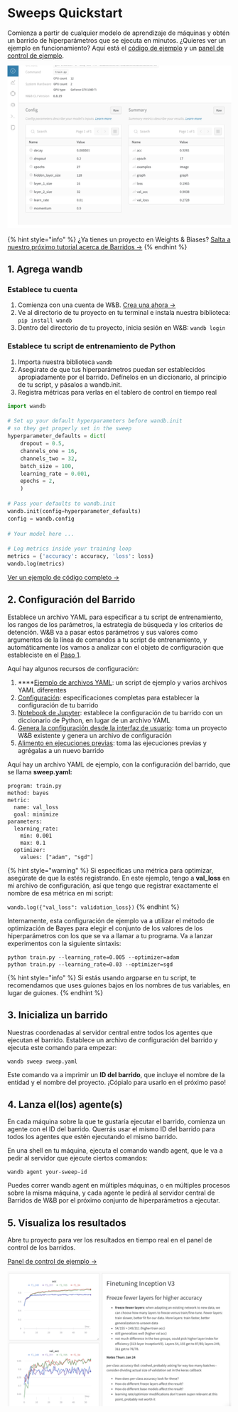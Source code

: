 # Sweeps Quickstart

Comienza a partir de cualquier modelo de aprendizaje de máquinas y obtén un barrido de hiperparámetros que se ejecuta en minutos. ¿Quieres ver un ejemplo en funcionamiento? Aquí está el [código de ejemplo](https://github.com/wandb/examples/tree/master/examples/pytorch/pytorch-cnn-fashion) y un [panel de control de ejemplo](https://app.wandb.ai/carey/pytorch-cnn-fashion/sweeps/v8dil26q).

![](../.gitbook/assets/image%20%2847%29%20%282%29%20%283%29%20%284%29%20%282%29.png)

{% hint style="info" %}
¿Ya tienes un proyecto en Weights & Biases? [Salta a nuestro próximo tutorial acerca de Barridos →](https://docs.wandb.ai/sweeps/existing-project)
{% endhint %}

## 1. Agrega wandb

### Establece tu cuenta

1. Comienza con una cuenta de W&B. [Crea una ahora →](http://app.wandb.ai/)
2. Ve al directorio de tu proyecto en tu terminal e instala nuestra biblioteca: `pip install wandb`
3. Dentro del directorio de tu proyecto, inicia sesión en W&B: `wandb login`

### Establece tu script de entrenamiento de Python

1. Importa nuestra biblioteca `wandb`  
2. Asegúrate de que tus hiperparámetros puedan ser establecidos apropiadamente por el barrido. Defínelos en un diccionario, al principio de tu script, y pásalos a wandb.init.
3. Registra métricas para verlas en el tablero de control en tiempo real

```python
import wandb

# Set up your default hyperparameters before wandb.init
# so they get properly set in the sweep
hyperparameter_defaults = dict(
    dropout = 0.5,
    channels_one = 16,
    channels_two = 32,
    batch_size = 100,
    learning_rate = 0.001,
    epochs = 2,
    )

# Pass your defaults to wandb.init
wandb.init(config=hyperparameter_defaults)
config = wandb.config

# Your model here ...

# Log metrics inside your training loop
metrics = {'accuracy': accuracy, 'loss': loss}
wandb.log(metrics)
```

 [Ver un ejemplo de código completo →](https://github.com/wandb/examples/tree/master/examples/pytorch/pytorch-cnn-fashion)

## 2. Configuración del Barrido

Establece un archivo YAML para especificar a tu script de entrenamiento, los rangos de los parámetros, la estrategia de búsqueda y los criterios de detención. W&B va a pasar estos parámetros y sus valores como argumentos de la línea de comandos a tu script de entrenamiento, y automáticamente los vamos a analizar con el objeto de configuración que estableciste en el [Paso 1](https://docs.wandb.ai/sweeps/quickstart#set-up-your-python-training-script).

 Aquí hay algunos recursos de configuración:

1.  ****[Ejemplo de archivos YAML](https://github.com/wandb/examples/tree/master/examples/keras/keras-cnn-fashion): un script de ejemplo y varios archivos YAML diferentes
2. [Configuración](https://docs.wandb.ai/sweeps/configuration): especificaciones completas para establecer la configuración de tu barrido
3.  [Notebook de Jupyter](https://docs.wandb.ai/sweeps/python-api): establece la configuración de tu barrido con un diccionario de Python, en lugar de un archivo YAML
4.  [Genera la configuración desde la interfaz de usuario](https://docs.wandb.ai/sweeps/existing-project): toma un proyecto W&B existente y genera un archivo de configuración
5.  [Alimento en ejecuciones previas](https://docs.wandb.com/sweeps/existing-project#seed-a-new-sweep-with-existing-runs): toma las ejecuciones previas y agrégalas a un nuevo barrido

Aquí hay un archivo YAML de ejemplo, con la configuración del barrido, que se llama **sweep.yaml:** 

```text
program: train.py
method: bayes
metric:
  name: val_loss
  goal: minimize
parameters:
  learning_rate:
    min: 0.001
    max: 0.1
  optimizer:
    values: ["adam", "sgd"]
```

{% hint style="warning" %}
Si especificas una métrica para optimizar, asegúrate de que la estés registrando. En este ejemplo, tengo a **val\_loss** en mi archivo de configuración, así que tengo que registrar exactamente el nombre de esa métrica en mi script:

`wandb.log({"val_loss": validation_loss})`
{% endhint %}

Internamente, esta configuración de ejemplo va a utilizar el método de optimización de Bayes para elegir el conjunto de los valores de los hiperparámetros con los que se va a llamar a tu programa. Va a lanzar experimentos con la siguiente sintaxis:

```text
python train.py --learning_rate=0.005 --optimizer=adam
python train.py --learning_rate=0.03 --optimizer=sgd
```

{% hint style="info" %}
Si estás usando argparse en tu script, te recomendamos que uses guiones bajos en los nombres de tus variables, en lugar de guiones.
{% endhint %}

## 3. Inicializa un barrido

Nuestras coordenadas al servidor central entre todos los agentes que ejecutan el barrido. Establece un archivo de configuración del barrido y ejecuta este comando para empezar:

```text
wandb sweep sweep.yaml
```

 Este comando va a imprimir un **ID del barrido**, que incluye el nombre de la entidad y el nombre del proyecto. ¡Cópialo para usarlo en el próximo paso!

## 4. Lanza el\(los\) agente\(s\)

En cada máquina sobre la que te gustaría ejecutar el barrido, comienza un agente con el ID del barrido. Querrás usar el mismo ID del barrido para todos los agentes que estén ejecutando el mismo barrido.

En una shell en tu máquina, ejecuta el comando wandb agent, que le va a pedir al servidor que ejecute ciertos comandos:

```text
wandb agent your-sweep-id
```

Puedes correr wandb agent en múltiples máquinas, o en múltiples procesos sobre la misma máquina, y cada agente le pedirá al servidor central de Barridos de W&B por el próximo conjunto de hiperparámetros a ejecutar.

## 5. Visualiza los resultados

Abre tu proyecto para ver los resultados en tiempo real en el panel de control de los barridos.

 [Panel de control de ejemplo →](https://app.wandb.ai/carey/pytorch-cnn-fashion)

![](../.gitbook/assets/image%20%2888%29%20%282%29%20%283%29%20%281%29.png)

